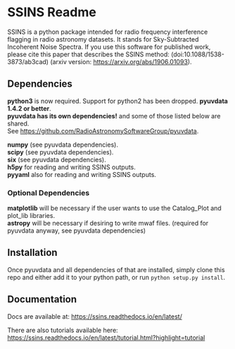# SSINS Readme

SSINS is a python package intended for radio frequency interference flagging in radio astronomy datasets. It stands for Sky-Subtracted Incoherent Noise Spectra. If you use this software for published work, please cite this paper that describes the SSINS method: (doi:10.1088/1538-3873/ab3cad) (arxiv version: https://arxiv.org/abs/1906.01093).

## Dependencies

**python3** is now required. Support for python2 has been dropped.
**pyuvdata 1.4.2 or better**.  
**pyuvdata has its own dependencies!** and some of those listed below are shared.  
See https://github.com/RadioAstronomySoftwareGroup/pyuvdata.  

**numpy** (see pyuvdata dependencies).  
**scipy** (see pyuvdata dependencies).  
**six** (see pyuvdata dependencies).  
**h5py** for reading and writing SSINS outputs.  
**pyyaml** also for reading and writing SSINS outputs.  

### Optional Dependencies

**matplotlib** will be necessary if the user wants to use the Catalog_Plot and plot_lib libraries.  
**astropy** will be necessary if desiring to write mwaf files. (required for pyuvdata anyway, see pyuvdata dependencies)


## Installation

Once pyuvdata and all dependencies of that are installed, simply clone this repo and either add it to your python path, or run `python setup.py install`.

## Documentation

Docs are available at: https://ssins.readthedocs.io/en/latest/  

There are also tutorials available here: https://ssins.readthedocs.io/en/latest/tutorial.html?highlight=tutorial  
